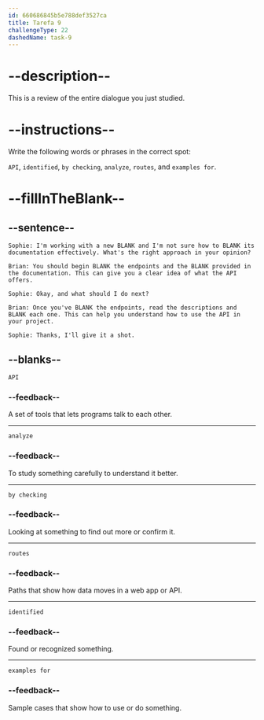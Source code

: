 ```yaml
---
id: 660686845b5e788def3527ca
title: Tarefa 9
challengeType: 22
dashedName: task-9
---
```


<!-- REVIEW -->

# --description--

This is a review of the entire dialogue you just studied.

# --instructions--

Write the following words or phrases in the correct spot:

`API`, `identified`, `by checking`, `analyze`, `routes`, and `examples for`.

# --fillInTheBlank--

## --sentence--

`Sophie: I'm working with a new BLANK and I'm not sure how to BLANK its documentation effectively. What's the right approach in your opinion?`

`Brian: You should begin BLANK the endpoints and the BLANK provided in the documentation. This can give you a clear idea of what the API offers.`

`Sophie: Okay, and what should I do next?`

`Brian: Once you've BLANK the endpoints, read the descriptions and BLANK each one. This can help you understand how to use the API in your project.`

`Sophie: Thanks, I'll give it a shot.`

## --blanks--

`API`

### --feedback--

A set of tools that lets programs talk to each other.

---

`analyze`

### --feedback--

To study something carefully to understand it better.

---

`by checking`

### --feedback--

Looking at something to find out more or confirm it.

---

`routes`

### --feedback--

Paths that show how data moves in a web app or API.

---

`identified`

### --feedback--

Found or recognized something.

---

`examples for`

### --feedback--

Sample cases that show how to use or do something.
